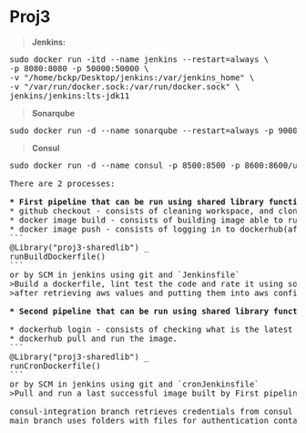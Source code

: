 # Proj3

>**Jenkins:** 

<pre>sudo docker run -itd --name jenkins --restart=always \
-p 8080:8080 -p 50000:50000 \
-v "/home/bckp/Desktop/jenkins:/var/jenkins_home" \
-v "/var/run/docker.sock:/var/run/docker.sock" \
jenkins/jenkins:lts-jdk11  
</pre>

>**Sonarqube**
<pre>sudo docker run -d --name sonarqube --restart=always -p 9000:9000 -p 9092:9092 sonarqube</pre>

>**Consul**
<pre>sudo docker run -d --name consul -p 8500:8500 -p 8600:8600/udp consul

There are 2 processes:   
   
<b>* First pipeline that can be run using shared library function with the following steps:   </b>
* github checkout - consists of cleaning workspace, and cloning repo.   
* docker image build - consists of building image able to run a python code after linting it and posting to sonarqube.   
* docker image push - consists of logging in to dockerhub(after retrieving login details from consul) and publishing image to dockerhub <i>@ rzlinux0/proj3</i>
```
@Library("proj3-sharedlib") _   
runBuildDockerfile()
```
or by SCM in jenkins using git and `Jenkinsfile`   
>Build a dockerfile, lint test the code and rate it using sonarqube and publish the image to dockerhub.
>after retrieving aws values and putting them into aws config and credentials files, and retrieving dockerhub credentials

<b>* Second pipeline that can be run using shared library function(and than runs on cron of 5 minutes) with the following steps:   </b>

* dockerhub login - consists of checking what is the latest successful image that was built, and logging in to dockerhub(creds from consul)
* dockerhub pull and run the image.
```
@Library("proj3-sharedlib") _   
runCronDockerfile()
```   
or by SCM in jenkins using git and `cronJenkinsfile`
>Pull and run a last successful image built by First pipeline.

consul-integration branch retrieves credentials from consul KV instead of files
main branch uses folders with files for authentication containing aws and dockerhub credentials.
